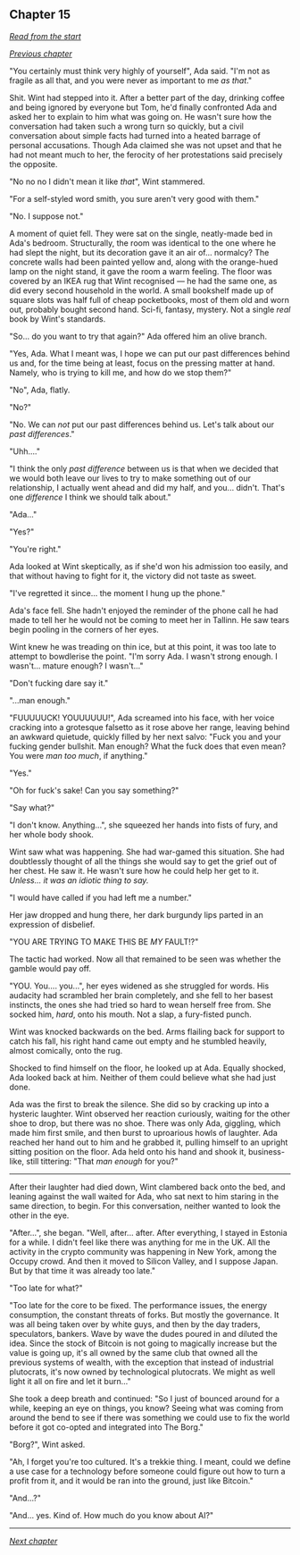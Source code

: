 ## Chapter 15

_[Read from the start](00-preface.md)_

_[Previous chapter](14.md)_

"You certainly must think very highly of yourself", Ada said. "I'm not as fragile as all that, and you were never as important to me _as that_."

Shit. Wint had stepped into it. After a better part of the day, drinking coffee and being ignored by everyone but Tom, he'd finally confronted Ada and asked her to explain to him what was going on. He wasn't sure how the conversation had taken such a wrong turn so quickly, but a civil conversation about simple facts had turned into a heated barrage of personal accusations. Though Ada claimed she was not upset and that he had not meant much to her, the ferocity of her protestations said precisely the opposite.

"No no no I didn't mean it like _that_", Wint stammered.

"For a self-styled word smith, you sure aren't very good with them."

"No. I suppose not."

A moment of quiet fell. They were sat on the single, neatly-made bed in Ada's bedroom. Structurally, the room was identical to the one where he had slept the night, but its decoration gave it an air of... normalcy? The concrete walls had been painted yellow and, along with the orange-hued lamp on the night stand, it gave the room a warm feeling. The floor was covered by an IKEA rug that Wint recognised — he had the same one, as did every second household in the world. A small bookshelf made up of square slots was half full of cheap pocketbooks, most of them old and worn out, probably bought second hand. Sci-fi, fantasy, mystery. Not a single _real_ book by Wint's standards.

"So... do you want to try that again?" Ada offered him an olive branch.

"Yes, Ada. What I meant was, I hope we can put our past differences behind us and, for the time being at least, focus on the pressing matter at hand. Namely, who is trying to kill me, and how do we stop them?"

"No", Ada, flatly.

"No?"

"No. We can _not_ put our past differences behind us. Let's talk about our _past differences_."

"Uhh...."

"I think the only _past difference_ between us is that when we decided that we would both leave our lives to try to make something out of our relationship, I actually went ahead and did my half, and you... didn't. That's one _difference_ I think we should talk about."

"Ada..."

"Yes?"

"You're right."

Ada looked at Wint skeptically, as if she'd won his admission too easily, and that without having to fight for it, the victory did not taste as sweet.

"I've regretted it since... the moment I hung up the phone."

Ada's face fell. She hadn't enjoyed the reminder of the phone call he had made to tell her he would not be coming to meet her in Tallinn. He saw tears begin pooling in the corners of her eyes.

Wint knew he was treading on thin ice, but at this point, it was too late to attempt to bowdlerise the point. "I'm sorry Ada. I wasn't strong enough. I wasn't... mature enough? I wasn't..."

"Don't fucking dare say it."

"...man enough."

"FUUUUUCK! YOUUUUUU!", Ada screamed into his face, with her voice cracking into a grotesque falsetto as it rose above her range, leaving behind an awkward quietude, quickly filled by her next salvo: "Fuck you and your fucking gender bullshit. Man enough? What the fuck does that even mean? You were _man too much_, if anything."

"Yes."

"Oh for fuck's sake! Can you say something?"

"Say what?"

"I don't know. Anything...", she squeezed her hands into fists of fury, and her whole body shook.

Wint saw what was happening. She had war-gamed this situation. She had doubtlessly thought of all the things she would say to get the grief out of her chest. He saw it. He wasn't sure how he could help her get to it. _Unless... it was an idiotic thing to say._

"I would have called if you had left me a number."

Her jaw dropped and hung there, her dark burgundy lips parted in an expression of disbelief.

"YOU ARE TRYING TO MAKE THIS BE _MY_ FAULT!?"

The tactic had worked. Now all that remained to be seen was whether the gamble would pay off.

"YOU. You.... you...", her eyes widened as she struggled for words. His audacity had scrambled her brain completely, and she fell to her basest instincts, the ones she had tried so hard to wean herself free from. She socked him, _hard_, onto his mouth. Not a slap, a fury-fisted punch.

Wint was knocked backwards on the bed. Arms flailing back for support to catch his fall, his right hand came out empty and he stumbled heavily, almost comically, onto the rug.

Shocked to find himself on the floor, he looked up at Ada. Equally shocked, Ada looked back at him. Neither of them could believe what she had just done.

Ada was the first to break the silence. She did so by cracking up into a hysteric laughter. Wint observed her reaction curiously, waiting for the other shoe to drop, but there was no shoe. There was only Ada, giggling, which made him first smile, and then burst to uproarious howls of laughter. Ada reached her hand out to him and he grabbed it, pulling himself to an upright sitting position on the floor. Ada held onto his hand and shook it, business-like, still tittering: "That _man enough_ for you?"

---

After their laughter had died down, Wint clambered back onto the bed, and leaning against the wall waited for Ada, who sat next to him staring in the same direction, to begin. For this conversation, neither wanted to look the other in the eye.

"After...", she began. "Well, after... after. After everything, I stayed in Estonia for a while. I didn't feel like there was anything for me in the UK. All the activity in the crypto community was happening in New York, among the Occupy crowd. And then it moved to Silicon Valley, and I suppose Japan. But by that time it was already too late."

"Too late for what?"

"Too late for the core to be fixed. The performance issues, the energy consumption, the constant threats of forks. But mostly the governance. It was all being taken over by white guys, and then by the day traders, speculators, bankers. Wave by wave the dudes poured in and diluted the idea. Since the stock of Bitcoin is not going to magically increase but the value is going up, it's all owned by the same club that owned all the previous systems of wealth, with the exception that instead of industrial plutocrats, it's now owned by technological plutocrats. We might as well light it all on fire and let it burn..."

She took a deep breath and continued: "So I just of bounced around for a while, keeping an eye on things, you know? Seeing what was coming from around the bend to see if there was something we could use to fix the world before it got co-opted and integrated into The Borg."

"Borg?", Wint asked.

"Ah, I forget you're too cultured. It's a trekkie thing. I meant, could we define a use case for a technology before someone could figure out how to turn a profit from it, and it would be ran into the ground, just like Bitcoin."

"And...?"

"And... yes. Kind of. How much do you know about AI?"

---

_[Next chapter](16.md)_
